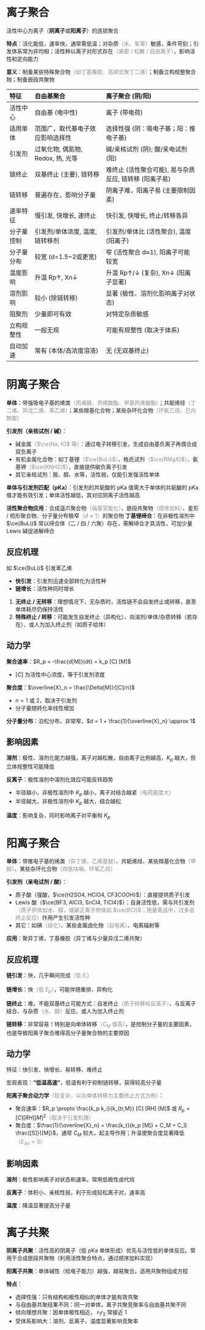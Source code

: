 # 离子聚合

活性中心为离子（**阴离子**或**阳离子**）的连锁聚合

**特点**：活化能低，速率快，通常需低温；对杂质<span style="opacity:0.5">（水、氧等）</span>敏感，条件苛刻；引发体系常为非均相；活性种以离子对形式存在<span style="opacity:0.5">（紧密 / 松散 / 自由离子）</span>，影响活性和定向能力

**意义**：制备某些特殊聚合物<span style="opacity:0.5">（如丁基橡胶、高顺式聚丁二烯）</span>；制备立构规整聚合物；制备嵌段共聚物

| 特征           | 自由基聚合                         | 离子聚合 (阴/阳)                     |
| :------------- | :--------------------------------- | :----------------------------------- |
| 活性中心       | 自由基 (电中性)                    | 离子 (带电荷)                        |
| 适用单体       | 范围广，取代基电子效应影响选择性   | 选择性强 (阴：吸电子基；阳：推电子基) |
| 引发剂         | 过氧化物, 偶氮物, Redox, 热, 光等 | 碱/亲核试剂 (阴); 酸/亲电试剂 (阳)    |
| 链终止         | 双基终止 (主要), 链转移          | 难终止 (活性聚合可能), 易与杂质反应, 链转移 (阳离子易) |
| 链转移         | 普遍存在，影响分子量              | 阴离子难，阳离子易 (主要限制因素)     |
| 速率特征       | 慢引发, 快增长, 速终止           | 快引发, 快增长, 终止/转移各异        |
| 分子量控制     | 引发剂/单体浓度, 温度, 链转移剂    | 引发剂/单体比 (活性聚合), 温度 (阳离子) |
| 分子量分布     | 较宽 (d=1.5~2或更宽)              | 窄 (活性聚合 d≈1), 阳离子可能较宽    |
| 温度影响       | 升温 Rp↑, Xn↓                     | 升温 Rp↑/↓ (复杂), Xn↓ (阳离子显著)  |
| 溶剂影响       | 较小 (除链转移)                   | 显著 (极性、溶剂化影响离子对状态)     |
| 阻聚剂         | 少量即可有效                       | 对特定杂质敏感                      |
| 立构规整性     | 一般无规                           | 可能有规整性 (取决于体系)             |
| 自动加速       | 常有 (本体/高浓度溶液)            | 无 (无双基终止)                     |

# 阴离子聚合

**单体**：带强吸电子基的烯类<span style="opacity:0.5">（丙烯腈、丙烯酸酯、甲基丙烯酸酯）</span>；共轭烯烃<span style="opacity:0.5">（丁二烯、异戊二烯、苯乙烯）</span>；某些羰基化合物；某些杂环化合物<span style="opacity:0.5">（环氧乙烷、己内酰胺）</span>

**引发剂（亲核试剂 / 碱）**：

- 碱金属<span style="opacity:0.5">（$\ce{Na, K}$ 等）</span>：通过电子转移引发，生成自由基负离子再偶合成双负离子
- 有机金属化合物：如丁基锂<span style="opacity:0.5">（$\ce{BuLi}$）</span>、格氏试剂<span style="opacity:0.5">（$\ce{RMgX}$）</span>、氨基钾<span style="opacity:0.5">（$\ce{KNH2}$）</span>，直接提供碳负离子引发
- 其它亲核试剂：胺、醇、水等，活性弱，仅能引发强活性单体

**单体与引发剂匹配（pKa）**：引发剂的共轭酸的 pKa 值需大于单体的共轭酸的 pKa 值才能有效引发；单体活性越低，其对应阴离子活性越高

**活性聚合物应用**：合成遥爪聚合物<span style="opacity:0.5">（端基官能化）</span>、嵌段共聚物<span style="opacity:0.5">（顺序加料）</span>、星形 / 梳形聚合物、分子量分布极窄<span style="opacity:0.5">（$d≈1$）</span>的聚合物
**丁基锂缔合**：在非极性溶剂中 $\ce{BuLi}$ 常以缔合体（二 / 四 / 六聚）存在，需解缔合才具活性，可加少量 Lewis 碱促进解缔合

## 反应机理

如 $\ce{BuLi}$ 引发苯乙烯

- **快引发**：引发剂迅速全部转化为活性种
- **链增长**：活性种同时增长

1. **无终止 / 无转移**：理想情况下，无杂质时，活性链不会自发终止或转移，直至单体耗尽仍保持活性
2. **特殊终止 / 转移**：可能发生自发终止（异构化）、向溶剂/单体/杂质转移（若存在）、或人为加入终止剂（如质子给体）

## 动力学

**聚合速率**：$R_p = -\frac{d[M]}{dt} = k_p [C] [M]$

- $[C]$ 为活性中心浓度，等于引发剂浓度

**聚合度**：$\overline{X}_n = \frac{\Delta[M]}{[C]/n}$

- $n=1$ 或 $2$，取决于引发剂
- 分子量随转化率线性增加

**分子量分布**：泊松分布，非常窄，$d = 1 + \frac{1}{\overline{X}_n} \approx 1$

## 影响因素

**溶剂**：极性、溶剂化能力越强，离子对越松散，自由离子比例越高，$K_p$ 越大，但立体规整性可能降低

**反离子**：极性溶剂中溶剂化效应可能反转趋势

- 半径越小，非极性溶剂中 $K_p$ 越小，离子对结合越紧<span style="opacity:0.5">（电荷密度大）</span>
- 半径越大，非极性溶剂中 $K_p$ 越大，结合越松

**温度**：影响复杂，同时影响离子对平衡和 $K_p$

# 阳离子聚合

**单体**：带推电子基的烯类<span style="opacity:0.5">（异丁烯、乙烯基醚）</span>、共轭烯烃、某些羰基化合物<span style="opacity:0.5">（甲醛）</span>、某些杂环化合物<span style="opacity:0.5">（四氢呋喃、环氧乙烷）</span>

**引发剂（亲电试剂 / 酸）**：

- 质子酸（强酸，$\ce{H2SO4, HClO4, CF3COOH}$）：直接提供质子引发
- Lewis 酸（$\ce{BF3, AlCl3, SnCl4, TiCl4}$）：自身活性低，需与共引发剂<span style="opacity:0.5">（质子供体如水、醇，或碳正离子供体如 $\ce{RCl}$；用量需适中，过多会终止反应）</span>作用产生引发活性种
- 其它：如碘<span style="opacity:0.5">（歧化）</span>、某些金属卤化物<span style="opacity:0.5">（自电离）</span>、电离辐射等

**应用**：聚异丁烯，丁基橡胶（异丁烯与少量异戊二烯共聚）

## 反应机理

**链引发**：快，几乎瞬间完成<span style="opacity:0.5">（低 $E_i$）</span>

**链增长**：快<span style="opacity:0.5">（低 $E_p$）</span>，可能伴随重排、异构化

**链终止**：难，不能双基终止可能方式：自发终止<span style="opacity:0.5">（质子转移给反离子）</span>、与反离子结合、与杂质<span style="opacity:0.5">（水、醇）</span>反应、或人为加入终止剂

**链转移**：非常容易！特别是向单体转移<span style="opacity:0.5">（$C_M$ 值高）</span>，是控制分子量的主要因素，也是导致阳离子聚合难得高分子量聚合物的主要原因

## 动力学

特征：快引发、快增长、易转移、难终止

宏观表现：**“低温高速”**，低温有利于抑制链转移，获得较高分子量

**阳离子聚合动力学**<span style="opacity:0.5">（较复杂，以向单体转移为主要终止方式为例）</span>：

- 聚合速率：$R_p \propto \frac{k_p k_i}{k_{tr,M}} [C] [RH] [M]$ 或 $R_p \propto [C] [RH] [M]^2$<span style="opacity:0.5">（取决于引发机理）</span>
- 聚合度：$\frac{1}{\overline{X}_n} = \frac{k_t}{k_p [M]} + C_M + C_S \frac{[S]}{[M]}$，通常 $C_M$ 较大，起主导作用；升温使聚合度显著降低<span style="opacity:0.5">（$E_{Xn} < 0$）</span>

## 影响因素

**溶剂**：极性影响离子对状态和速率。常用低极性卤代烷

**反离子**：体积小、亲核性弱，利于形成较松离子对，速率高

**温度**：降温显著提高分子量

# 离子共聚

**阴离子共聚**：活性高的阴离子（低 pKa 单体形成）优先与活性低的单体反应。常用于合成嵌段共聚物（利用活性聚合特点，通过顺序加料实现）

**阳离子共聚**：单体碱性（给电子能力）越强，越易聚合。适用共聚物组成方程

**特点**：

- 选择性强：只有结构和极性相似的单体才能有效共聚
- 与自由基共聚结果不同：同一对单体，离子共聚竞聚率与自由基共聚不同
- 倾向理想共聚：因单体极性相近， $r_1 r_2$ 常接近 $1$
- 受体系影响大：溶剂、反离子、温度显著影响竞聚率
